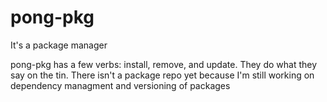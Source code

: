 # pong-pkg
It's a package manager

pong-pkg has a few verbs: install, remove, and update. They do what they say on the tin.
There isn't a package repo yet because I'm still working on dependency managment and versioning of packages
